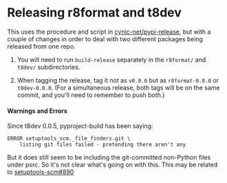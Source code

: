 Releasing r8format and t8dev
============================

This uses the procedure and script in [cynic-net/pypi-release], but
with a couple of changes in order to deal with two different packages
being released from one repo.

1. You will need to run `build-release` separately in the `r8format/`
   and `t8dev/` subdirectories.

2. When tagging the release, tag it not as `v0.0.0` but as `r8format-0.0.0`
   or `t8dev-0.0.0`. (For a simultaneous release, both tags will be on the
   same commit, and you'll need to remember to push both.)

#### Warnings and Errors

Since t8dev 0.0.5, pyproject-build has been saying:

    ERROR setuptools_scm._file_finders.git \
        listing git files failed - pretending there aren't any

But it does still seem to be including the git-committed non-Python files
under psrc. So it's not clear what's going on with this. This may be
related to [setuptools-scm#890]



<!-------------------------------------------------------------------->
[cynic-net/pypi-release]: https://github.com/cynic-net/pypi-release
[setuptools-scm#890]: https://github.com/pypa/setuptools-scm/issues/890
